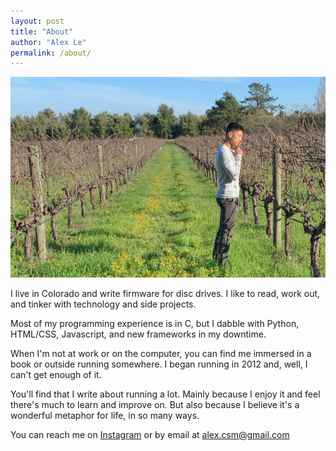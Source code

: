 ```yaml
---
layout: post
title: "About"
author: "Alex Le"
permalink: /about/
---
```


![alex le sonoma vineyard](/assets/alex_le_sonoma_hero_crop.jpg)

I live in Colorado and write firmware for disc drives. I like to read, work out, and tinker with technology and side projects.

Most of my programming experience is in C, but I dabble with Python, HTML/CSS, Javascript, and new frameworks in my downtime.

When I'm not at work or on the computer, you can find me immersed in a book or outside running somewhere. I began running in 2012 and, well, I can't get enough of it.

You'll find that I write about running a lot. Mainly because I enjoy it and feel there's much to learn and improve on. But also because I believe it's a wonderful metaphor for life, in so many ways.

You can reach me on [Instagram](https://instagram.com/alextrle) or by email at alex.csm@gmail.com
